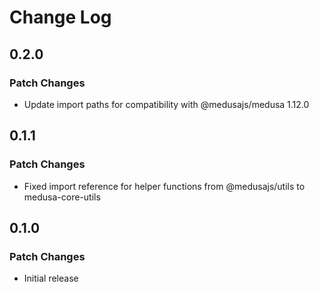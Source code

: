 # Change Log

## 0.2.0

### Patch Changes

- Update import paths for compatibility with @medusajs/medusa 1.12.0

## 0.1.1

### Patch Changes

- Fixed import reference for helper functions from @medusajs/utils to medusa-core-utils

## 0.1.0

### Patch Changes

- Initial release
